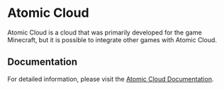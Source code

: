 # Atomic Cloud

Atomic Cloud is a cloud that was primarily developed for the game Minecraft, but it is possible to integrate other games with Atomic Cloud.

## Documentation

For detailed information, please visit the [Atomic Cloud Documentation](https://httprafa.github.io/atomic-cloud/).